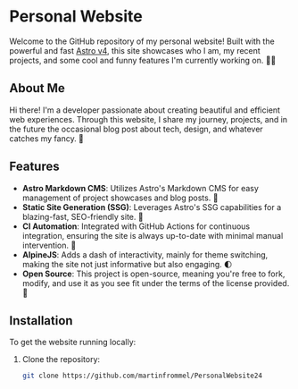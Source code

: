 # Personal Website

Welcome to the GitHub repository of my personal website! Built with the powerful and fast [Astro v4](https://astro.build/), this site showcases who I am, my recent projects, and some cool and funny features I'm currently working on. 🚀✨

## About Me

Hi there! I'm a developer passionate about creating beautiful and efficient web experiences. Through this website, I share my journey, projects, and in the future the occasional blog post about tech, design, and whatever catches my fancy. 🌟

## Features

- **Astro Markdown CMS**: Utilizes Astro's Markdown CMS for easy management of project showcases and blog posts. 📝
- **Static Site Generation (SSG)**: Leverages Astro's SSG capabilities for a blazing-fast, SEO-friendly site. 🚀
- **CI Automation**: Integrated with GitHub Actions for continuous integration, ensuring the site is always up-to-date with minimal manual intervention. 🔧
- **AlpineJS**: Adds a dash of interactivity, mainly for theme switching, making the site not just informative but also engaging. 🌓
- **Open Source**: This project is open-source, meaning you're free to fork, modify, and use it as you see fit under the terms of the license provided. 💖

## Installation

To get the website running locally:

1. Clone the repository:

   ```bash
   git clone https://github.com/martinfrommel/PersonalWebsite24
   ```
